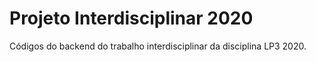 # Projeto Interdisciplinar 2020
Códigos do backend do trabalho interdisciplinar da disciplina LP3 2020.
